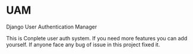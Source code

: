 # UAM
Django User Authentication Manager

This is Conplete user auth system. If you need more features you can add yourself.
If anyone face any bug of issue in this project fixed it.
